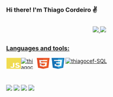 ### Hi there! I'm Thiago Cordeiro ✌

##

<div align="center">
  <a href="https://github.com/thiagocef">
  <img height="150em" src="https://github-readme-stats.vercel.app/api?username=thiagocef&show_icons=true&theme=transparent"include_all_commits=true&count_private=true"/>
  <img height="150em" src="https://github-readme-stats.vercel.app/api/top-langs/?username=thiagocef&layout=compact&langs_count=7&theme=bear"/>
</div>

##
### Languages and tools:

<div style="display: flex"><br>
  <img align="center" alt="thiagocef-Js" height="30" width="40" src="https://raw.githubusercontent.com/devicons/devicon/master/icons/javascript/javascript-plain.svg">
  <img align="center" alt="thiagocef-GIT" height="30" width="40" src="https://cdn.jsdelivr.net/gh/devicons/devicon/icons/git/git-original.svg" />
  <img align="center" alt="thiagocef-HTML" height="30" width="40" src="https://raw.githubusercontent.com/devicons/devicon/master/icons/html5/html5-original.svg">
  <img align="center" alt="thiagocef-CSS" height="30" width="40" src="https://raw.githubusercontent.com/devicons/devicon/master/icons/css3/css3-original.svg">
  <img align="center" alt="thiagocef-SQL" height="30" "width="40"  src="https://www.svgrepo.com/show/303229/microsoft-sql-server-logo.svg">
</div>

##

<div style="display: flex"><br> 
 
<a href="https://www.linkedin.com/in/thiago-cordeiro-46a22894" target="_blank"><img src="https://img.shields.io/badge/-LinkedIn-%230077B5?style=for-the-badge&logo=linkedin&logoColor=white" target="_blank"></a> <a href = "mailto:thicef@gmail.com"><img src="https://img.shields.io/badge/-Gmail-%23333?style=for-the-badge&logo=gmail&logoColor=white" target="_blank"></a>  <a href="https://twitter.com/Thiago_Cordeir0" target="_blank"><img src="https://img.shields.io/badge/Twitter-1DA1F2?style=for-the-badge&logo=twitter&logoColor=white" target="_blank"></a>  <a href="https://www.instagram.com/thiago_cordeir0" target="_blank"><img src="https://img.shields.io/badge/-Instagram-%23E4405F?style=for-the-badge&logo=instagram&logoColor=white" target="_blank"></a>
 
</div>

